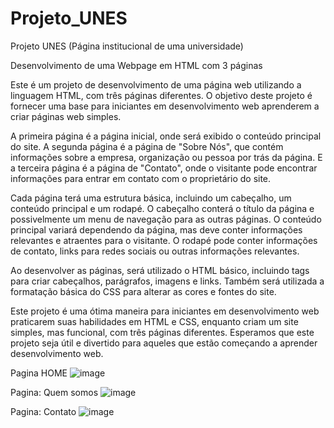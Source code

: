 # Projeto_UNES
 Projeto UNES (Página institucional de uma universidade)

Desenvolvimento de uma Webpage em HTML com 3 páginas

Este é um projeto de desenvolvimento de uma página web utilizando a linguagem HTML, com três páginas diferentes. 
O objetivo deste projeto é fornecer uma base para iniciantes em desenvolvimento web aprenderem a criar páginas web simples.

A primeira página é a página inicial, onde será exibido o conteúdo principal do site.
A segunda página é a página de "Sobre Nós", que contém informações sobre a empresa, organização ou pessoa por trás da página.
E a terceira página é a página de "Contato", onde o visitante pode encontrar informações para entrar em contato com o proprietário do site.

Cada página terá uma estrutura básica, incluindo um cabeçalho, um conteúdo principal e um rodapé. 
O cabeçalho conterá o título da página e possivelmente um menu de navegação para as outras páginas. 
O conteúdo principal variará dependendo da página, mas deve conter informações relevantes e atraentes para o visitante. 
O rodapé pode conter informações de contato, links para redes sociais ou outras informações relevantes.

Ao desenvolver as páginas, será utilizado o HTML básico, incluindo tags para criar cabeçalhos, parágrafos, imagens e links.
Também será utilizada a formatação básica do CSS para alterar as cores e fontes do site.

Este projeto é uma ótima maneira para iniciantes em desenvolvimento web praticarem suas habilidades em HTML e CSS, 
enquanto criam um site simples, mas funcional, com três páginas diferentes. 
Esperamos que este projeto seja útil e divertido para aqueles que estão começando a aprender desenvolvimento web.


Pagina HOME
![image](https://user-images.githubusercontent.com/77176852/235233674-fd31a4f6-a52b-4095-9eee-45d2d0a5e540.png)

Pagina: Quem somos
![image](https://user-images.githubusercontent.com/77176852/235233817-ca734ecb-69d6-48aa-ac2a-9677d2e99768.png)

Pagina: Contato
![image](https://user-images.githubusercontent.com/77176852/235233895-6e0f08ea-d6a3-4859-b5de-c1624ec4486c.png)

